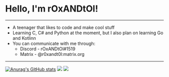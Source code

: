 # Hello, I'm rOxANDtOl!

---

- A teenager that likes to code and make cool stuff
- Learning C, C# and Python at the moment, but I also plan on learning Go and Kotlinn
- You can communicate with me through:
    - Discord - rOxANDtOl#1519
    - Matrix - @r0xandt0l:matrix.org

---

[![Anurag's GitHub stats](https://github-readme-stats.vercel.app/api?username=r0xANDt0l&theme=onedark&hide_border=true)](https://github.com/anuraghazra/github-readme-stats)
[![](https://github-readme-stats.vercel.app/api/top-langs/?username=r0xANDt0l&langs_count=8&theme=onedark&hide_border=true)](https://github.com/anuraghazra/github-readme-stats)
[![](https://github-profile-trophy.vercel.app/?username=r0xANDt0l&column=7&theme=onedark&hide_border=true)](https://github.com/anuraghazra/github-readme-stats)

